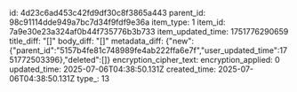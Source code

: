 id: 4d23c6ad453c42fd9df30c8f3865a443
parent_id: 98c91114dde949a7bc7d34f9fdf9e36a
item_type: 1
item_id: 7a9e30e23a324af0b44f735776b3b733
item_updated_time: 1751776290659
title_diff: "[]"
body_diff: "[]"
metadata_diff: {"new":{"parent_id":"5157b4fe81c748989fe4ab222ffa6e7f","user_updated_time":1751772503396},"deleted":[]}
encryption_cipher_text: 
encryption_applied: 0
updated_time: 2025-07-06T04:38:50.131Z
created_time: 2025-07-06T04:38:50.131Z
type_: 13